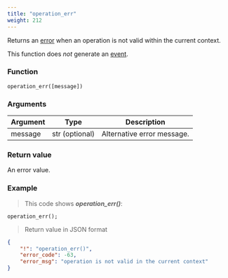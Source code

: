 ```yaml
---
title: "operation_err"
weight: 212
---
```


Returns an [error](../../data-types/error) when an operation is not valid within the current context.

This function does *not* generate an [event](../../overview/events).

### Function
`operation_err([message])`

### Arguments
Argument | Type | Description
-------- | ---- | -----------
message | str (optional) | Alternative error message.

### Return value
An error value.

### Example

> This code shows ***operation_err()***:

```thingsdb,json_response
operation_err();
```

> Return value in JSON format

```json
{
    "!": "operation_err()",
    "error_code": -63,
    "error_msg": "operation is not valid in the current context"
}
```
